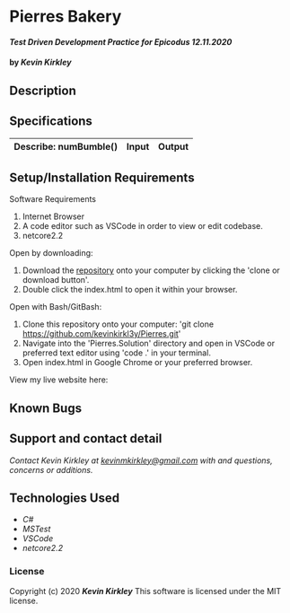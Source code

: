 # Pierres Bakery

#### _Test Driven Development Practice for Epicodus 12.11.2020_

#### by _**Kevin Kirkley**_

## Description
  

## Specifications

| Describe: numBumble() | Input | Output |
| :-----------------------------------| :------------- | :------------- |




## Setup/Installation Requirements

Software Requirements
1. Internet Browser
2. A code editor such as VSCode in order to view or edit codebase. 
3. netcore2.2

Open by downloading:
1. Download the [repository](https://github.com/kevinkirkl3y/Pierres.git) onto your computer by clicking the 'clone or download button'.
2. Double click the index.html to open it within your browser.

Open with Bash/GitBash:
1. Clone this repository onto your computer: 'git clone https://github.com/kevinkirkl3y/Pierres.git'
2. Navigate into the 'Pierres.Solution' directory and open in VSCode or preferred text editor using 'code .' in your terminal.
3. Open index.html in Google Chrome or your preferred browser. 

View my live website here: 


## Known Bugs



## Support and contact detail

_Contact Kevin Kirkley at [kevinmkirkley@gmail.com](mailto:kevinmkirkley@gmail.com) with and questions, concerns or additions._


## Technologies Used 

* _C#_
* _MSTest_
* _VSCode_
* _netcore2.2_


### License

Copyright (c) 2020 **_Kevin Kirkley_**
This software is licensed under the MIT license.